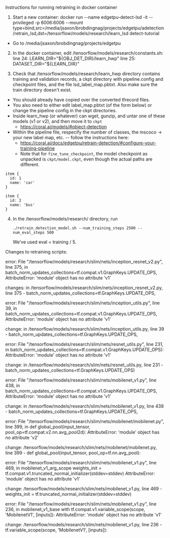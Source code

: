 Instructions for running retraining in docker container

1. Start a new container:
docker run --name edgetpu-detect-lsd -it --privileged -p 6006:6006 --mount type=bind,src=/media/jsaxon/brobdingnag/projects/edgetpu/adetection/retrain_lsd,dst=/tensorflow/models/research/learn_lsd detect-tutorial
  * Go to /media/jsaxon/brobdingnag/projects/edgetpu

2. In the docker container, edit /tensorflow/models/research/constants.sh:
line 24: LEARN_DIR="${OBJ_DET_DIR}/learn_hwp"
line 25: DATASET_DIR="${LEARN_DIR}"

3. Check that /tensorflow/models/research/learn_hwp directory contains training and validation records,
    a ckpt directory with pipeline.config and checkpoint files, and the file lsd_label_map.pbtxt.
    Also make sure the train directory doesn't exist.
  * You should already have copied over the converted tfrecord files.
  * You also need to either edit label_map.pbtxt (of the form below) or change the pipeline config in the ckpt directories.
  * Inside learn_hwp (or whatever) can wget, gunzip, and untar one of these models (v1 or v2), and then move it to `ckpt`
    * https://coral.ai/models/#object-detection
  * Within the pipeline file, respecify the number of classes, the mscoco → your new label map, etc. -- follow the instructions here:
    * https://coral.ai/docs/edgetpu/retrain-detection/#configure-your-training-pipeline
    * Note that for `fine_tune_checkpoint`, the model checkpoint as unpacked is `ckpt/model.ckpt`, even though the actual paths are different.

```
item {
  id: 1
  name: 'car'
}

item {
  id: 2
  name: 'bus'
}
```

4. In the /tensorflow/models/research/ directory, run
   ```
   ./retrain_detection_model.sh --num_training_steps 2500 --num_eval_steps 500
   ```
   We've used eval = training / 5.



Changes to retraining scripts:

error: File "/tensorflow/models/research/slim/nets/inception_resnet_v2.py", line 375, in <module>
    batch_norm_updates_collections=tf.compat.v1.GraphKeys.UPDATE_OPS,
AttributeError: 'module' object has no attribute 'v1'

changes:
in /tensorflow/models/research/slim/nets/inception_resnet_v2.py, line 375 - batch_norm_updates_collections=tf.GraphKeys.UPDATE_OPS,



error: File "/tensorflow/models/research/slim/nets/inception_utils.py", line 39, in <module>
    batch_norm_updates_collections=tf.compat.v1.GraphKeys.UPDATE_OPS,
AttributeError: 'module' object has no attribute 'v1'

change: in /tensorflow/models/research/slim/nets/inception_utils.py, line 39 - batch_norm_updates_collections=tf.GraphKeys.UPDATE_OPS,



error: File "/tensorflow/models/research/slim/nets/resnet_utils.py", line 231, in <module>
    batch_norm_updates_collections=tf.compat.v1.GraphKeys.UPDATE_OPS):
AttributeError: 'module' object has no attribute 'v1'

change: in /tensorflow/models/research/slim/nets/resnet_utils.py, line 231 - batch_norm_updates_collections=tf.GraphKeys.UPDATE_OPS)



error: File "/tensorflow/models/research/slim/nets/mobilenet_v1.py", line 438, in <module>
    batch_norm_updates_collections=tf.compat.v1.GraphKeys.UPDATE_OPS,
AttributeError: 'module' object has no attribute 'v1'

change: in /tensorflow/models/research/slim/nets/mobilenet_v1.py, line 438 - batch_norm_updates_collections=tf.GraphKeys.UPDATE_OPS,



error: File "/tensorflow/models/research/slim/nets/mobilenet/mobilenet.py", line 399, in <module>
    def global_pool(input_tensor, pool_op=tf.compat.v2.nn.avg_pool2d):
AttributeError: 'module' object has no attribute 'v2'

change: /tensorflow/models/research/slim/nets/mobilenet/mobilenet.py, line 399 - def global_pool(input_tensor, pool_op=tf.nn.avg_pool):



error: File "/tensorflow/models/research/slim/nets/mobilenet_v1.py", line 469, in mobilenet_v1_arg_scope
    weights_init = tf.compat.v1.truncated_normal_initializer(stddev=stddev)
AttributeError: 'module' object has no attribute 'v1'

change: /tensorflow/models/research/slim/nets/mobilenet_v1.py, line 469 - weights_init = tf.truncated_normal_initializer(stddev=stddev)



error: File "/tensorflow/models/research/slim/nets/mobilenet_v1.py", line 236, in mobilenet_v1_base
    with tf.compat.v1.variable_scope(scope, 'MobilenetV1', [inputs]):
AttributeError: 'module' object has no attribute 'v1'

change: /tensorflow/models/research/slim/nets/mobilenet_v1.py, line 236 - tf.variable_scope(scope, 'MobilenetV1', [inputs]):
